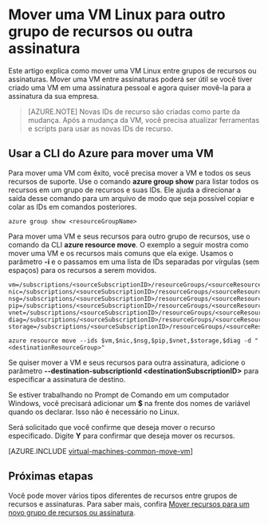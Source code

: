 <properties
	pageTitle="Mover uma VM Linux | Microsoft Azure"
	description="Mova uma VM Linux para outro grupo de recursos ou outra assinatura do Azure no modelo de implantação do Resource Manager."
	services="virtual-machines-linux"
	documentationCenter=""
	authors="cynthn"
	manager="timlt"
	editor=""
	tags="azure-resource-manager"/>

<tags
	ms.service="virtual-machines-linux"
	ms.workload="infrastructure-services"
	ms.tgt_pltfrm="na"
	ms.devlang="na"
	ms.topic="article"
	ms.date="08/08/2016"
	ms.author="cynthn"/>

	


# Mover uma VM Linux para outro grupo de recursos ou outra assinatura

Este artigo explica como mover uma VM Linux entre grupos de recursos ou assinaturas. Mover uma VM entre assinaturas poderá ser útil se você tiver criado uma VM em uma assinatura pessoal e agora quiser movê-la para a assinatura da sua empresa.

> [AZURE.NOTE] Novas IDs de recurso são criadas como parte da mudança. Após a mudança da VM, você precisa atualizar ferramentas e scripts para usar as novas IDs de recurso.


## Usar a CLI do Azure para mover uma VM 

Para mover uma VM com êxito, você precisa mover a VM e todos os seus recursos de suporte. Use o comando **azure group show** para listar todos os recursos em um grupo de recursos e suas IDs. Ele ajuda a direcionar a saída desse comando para um arquivo de modo que seja possível copiar e colar as IDs em comandos posteriores.

	azure group show <resourceGroupName>

Para mover uma VM e seus recursos para outro grupo de recursos, use o comando da CLI **azure resource move**. O exemplo a seguir mostra como mover uma VM e os recursos mais comuns que ela exige. Usamos o parâmetro **-i** e o passamos em uma lista de IDs separadas por vírgulas (sem espaços) para os recursos a serem movidos.

	
    vm=/subscriptions/<sourceSubscriptionID>/resourceGroups/<sourceResourceGroup>/providers/Microsoft.Compute/virtualMachines/<vmName>
	nic=/subscriptions/<sourceSubscriptionID>/resourceGroups/<sourceResourceGroup>/providers/Microsoft.Network/networkInterfaces/<nicName>
	nsg=/subscriptions/<sourceSubscriptionID>/resourceGroups/<sourceResourceGroup>/providers/Microsoft.Network/networkSecurityGroups/<nsgName>
	pip=/subscriptions/<sourceSubscriptionID>/resourceGroups/<sourceResourceGroup>/providers/Microsoft.Network/publicIPAddresses/<publicIPName>
	vnet=/subscriptions/<sourceSubscriptionID>/resourceGroups/<sourceResourceGroup>/providers/Microsoft.Network/virtualNetworks/<vnetName>
	diag=/subscriptions/<sourceSubscriptionID>/resourceGroups/<sourceResourceGroup>/providers/Microsoft.Storage/storageAccounts/<diagnosticStorageAccountName>
	storage=/subscriptions/<sourceSubscriptionID>/resourceGroups/<sourceResourceGroup>/providers/Microsoft.Storage/storageAccounts/<storageAcountName>  	
	
	azure resource move --ids $vm,$nic,$nsg,$pip,$vnet,$storage,$diag -d "<destinationResourceGroup>"
	
Se quiser mover a VM e seus recursos para outra assinatura, adicione o parâmetro **--destination-subscriptionId &#60;destinationSubscriptionID&#62;** para especificar a assinatura de destino.

Se estiver trabalhando no Prompt de Comando em um computador Windows, você precisará adicionar um **$** na frente dos nomes de variável quando os declarar. Isso não é necessário no Linux.

Será solicitado que você confirme que deseja mover o recurso especificado. Digite **Y** para confirmar que deseja mover os recursos.
	

[AZURE.INCLUDE [virtual-machines-common-move-vm](../../includes/virtual-machines-common-move-vm.md)]

## Próximas etapas

Você pode mover vários tipos diferentes de recursos entre grupos de recursos e assinaturas. Para saber mais, confira [Mover recursos para um novo grupo de recursos ou assinatura](../resource-group-move-resources.md).

<!---HONumber=AcomDC_0810_2016-->